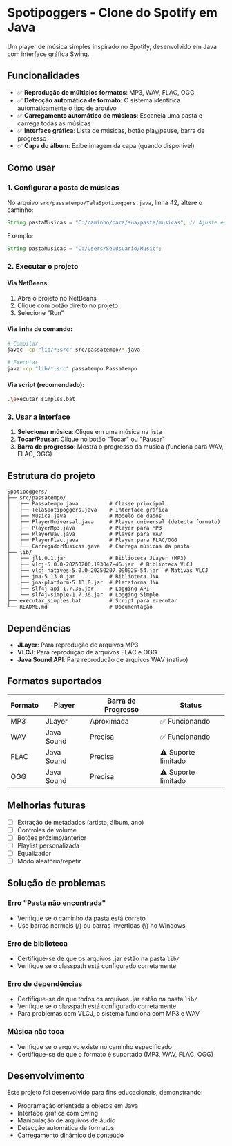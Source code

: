 # Spotipoggers - Clone do Spotify em Java

Um player de música simples inspirado no Spotify, desenvolvido em Java com interface gráfica Swing.

## Funcionalidades

- ✅ **Reprodução de múltiplos formatos**: MP3, WAV, FLAC, OGG
- ✅ **Detecção automática de formato**: O sistema identifica automaticamente o tipo de arquivo
- ✅ **Carregamento automático de músicas**: Escaneia uma pasta e carrega todas as músicas
- ✅ **Interface gráfica**: Lista de músicas, botão play/pause, barra de progresso
- ✅ **Capa do álbum**: Exibe imagem da capa (quando disponível)

## Como usar

### 1. Configurar a pasta de músicas

No arquivo `src/passatempo/TelaSpotipoggers.java`, linha 42, altere o caminho:

```java
String pastaMusicas = "C:/caminho/para/sua/pasta/musicas"; // Ajuste este caminho
```

Exemplo:
```java
String pastaMusicas = "C:/Users/SeuUsuario/Music";
```

### 2. Executar o projeto

#### Via NetBeans:
1. Abra o projeto no NetBeans
2. Clique com botão direito no projeto
3. Selecione "Run"

#### Via linha de comando:
```bash
# Compilar
javac -cp "lib/*;src" src/passatempo/*.java

# Executar
java -cp "lib/*;src" passatempo.Passatempo
```

#### Via script (recomendado):
```bash
.\executar_simples.bat
```

### 3. Usar a interface

1. **Selecionar música**: Clique em uma música na lista
2. **Tocar/Pausar**: Clique no botão "Tocar" ou "Pausar"
3. **Barra de progresso**: Mostra o progresso da música (funciona para WAV, FLAC, OGG)

## Estrutura do projeto

```
Spotipoggers/
├── src/passatempo/
│   ├── Passatempo.java          # Classe principal
│   ├── TelaSpotipoggers.java    # Interface gráfica
│   ├── Musica.java              # Modelo de dados
│   ├── PlayerUniversal.java     # Player universal (detecta formato)
│   ├── PlayerMp3.java           # Player para MP3
│   ├── PlayerWav.java           # Player para WAV
│   ├── PlayerFlac.java          # Player para FLAC/OGG
│   └── CarregadorMusicas.java   # Carrega músicas da pasta
├── lib/
│   ├── jl1.0.1.jar              # Biblioteca JLayer (MP3)
│   ├── vlcj-5.0.0-20250206.193047-46.jar  # Biblioteca VLCJ
│   ├── vlcj-natives-5.0.0-20250207.090925-54.jar  # Nativas VLCJ
│   ├── jna-5.13.0.jar           # Biblioteca JNA
│   ├── jna-platform-5.13.0.jar  # Plataforma JNA
│   ├── slf4j-api-1.7.36.jar     # Logging API
│   └── slf4j-simple-1.7.36.jar  # Logging Simple
├── executar_simples.bat         # Script para executar
└── README.md                    # Documentação
```

## Dependências

- **JLayer**: Para reprodução de arquivos MP3
- **VLCJ**: Para reprodução de arquivos FLAC e OGG
- **Java Sound API**: Para reprodução de arquivos WAV (nativo)

## Formatos suportados

| Formato | Player | Barra de Progresso | Status |
|---------|--------|-------------------|--------|
| MP3     | JLayer | Aproximada | ✅ Funcionando |
| WAV     | Java Sound | Precisa | ✅ Funcionando |
| FLAC    | Java Sound | Precisa | ⚠️ Suporte limitado |
| OGG     | Java Sound | Precisa | ⚠️ Suporte limitado |

## Melhorias futuras

- [ ] Extração de metadados (artista, álbum, ano)
- [ ] Controles de volume
- [ ] Botões próximo/anterior
- [ ] Playlist personalizada
- [ ] Equalizador
- [ ] Modo aleatório/repetir

## Solução de problemas

### Erro "Pasta não encontrada"
- Verifique se o caminho da pasta está correto
- Use barras normais (/) ou barras invertidas (\\) no Windows

### Erro de biblioteca
- Certifique-se de que os arquivos .jar estão na pasta `lib/`
- Verifique se o classpath está configurado corretamente

### Erro de dependências
- Certifique-se de que todos os arquivos .jar estão na pasta `lib/`
- Verifique se o classpath está configurado corretamente
- Para problemas com VLCJ, o sistema funciona com MP3 e WAV

### Música não toca
- Verifique se o arquivo existe no caminho especificado
- Certifique-se de que o formato é suportado (MP3, WAV, FLAC, OGG)

## Desenvolvimento

Este projeto foi desenvolvido para fins educacionais, demonstrando:
- Programação orientada a objetos em Java
- Interface gráfica com Swing
- Manipulação de arquivos de áudio
- Detecção automática de formatos
- Carregamento dinâmico de conteúdo 